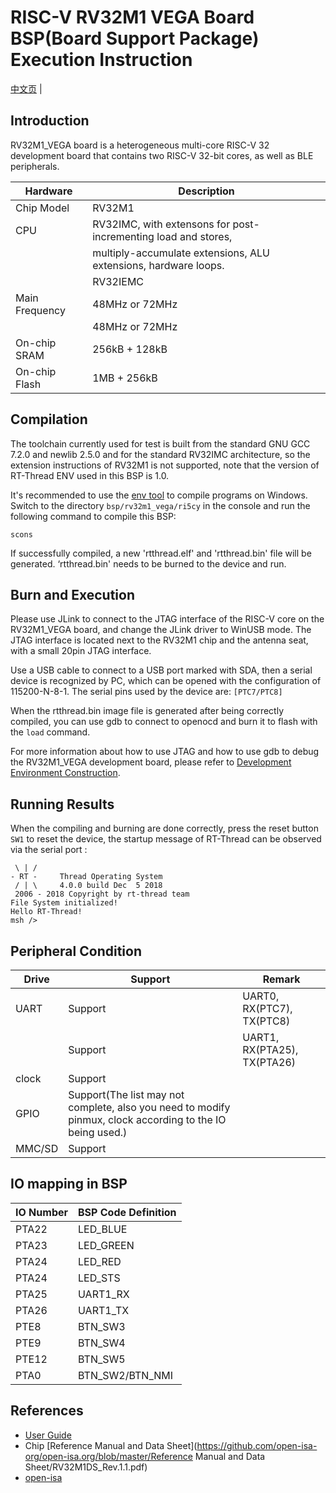 # RISC-V RV32M1 VEGA Board BSP(Board Support Package) Execution Instruction

[中文页](README_zh.md) |

## Introduction

RV32M1_VEGA board is a heterogeneous multi-core RISC-V 32 development board that contains two RISC-V 32-bit cores, as well as BLE peripherals.

| Hardware       | Description                                                  |
| -------------- | ------------------------------------------------------------ |
| Chip Model     | RV32M1                                                       |
| CPU            | RV32IMC, with extensons for post-incrementing load and stores, |
|                | multiply-accumulate extensions, ALU extensions, hardware loops. |
|                | RV32IEMC                                                     |
| Main Frequency | 48MHz or 72MHz                                               |
|                | 48MHz or 72MHz                                               |
| On-chip SRAM   | 256kB + 128kB                                                |
| On-chip Flash  | 1MB + 256kB                                                  |

## **Compilation**

The toolchain currently used for test is built from the standard GNU GCC 7.2.0 and newlib 2.5.0 and for the standard RV32IMC architecture, so the extension instructions of RV32M1 is not supported, note that the version of RT-Thread ENV used in this BSP is 1.0.

It's recommended to use the [env tool](https://www.rt-thread.io/download.html?download=Env) to compile programs on Windows. Switch to the directory `bsp/rv32m1_vega/ri5cy` in the console and run the following command to compile this BSP:

```
scons
```

If successfully compiled, a new 'rtthread.elf' and 'rtthread.bin' file will be generated. ‘rtthread.bin' needs to be burned to the device and run.

## Burn and Execution

Please use JLink to connect to the JTAG interface of the RISC-V core on the RV32M1_VEGA board, and change the JLink driver to WinUSB mode. The JTAG interface is located next to the RV32M1 chip and the antenna seat, with a small 20pin JTAG interface.

Use a USB cable to connect to a USB port marked with SDA, then a serial device is recognized by PC, which can be opened with the configuration of 115200-N-8-1. The serial pins used by the device are: `[PTC7/PTC8]`

When the rtthread.bin image file is generated after being correctly compiled, you can use gdb to connect to openocd and burn it to flash with the `load` command.

For more information about how to use JTAG and how to use gdb to debug the RV32M1_VEGA development board, please refer to [Development Environment Construction](https://github.com/open-isa-org/open-isa-org/open-isa.org/blob/master/RV32M1_Vega_Develop_Environment_Setup.pdf).

## Running Results

When the compiling and burning are done correctly, press the reset button `SW1` to reset the device, the startup message of RT-Thread can be observed via the serial port :

```
 \ | /
- RT -     Thread Operating System
 / | \     4.0.0 build Dec  5 2018
 2006 - 2018 Copyright by rt-thread team
File System initialized!
Hello RT-Thread!
msh />
```

## Peripheral Condition

| Drive  | Support                                                      | Remark                      |
| ------ | ------------------------------------------------------------ | --------------------------- |
| UART   | Support                                                      | UART0, RX(PTC7), TX(PTC8)   |
|        | Support                                                      | UART1, RX(PTA25), TX(PTA26) |
| clock  | Support                                                      |                             |
| GPIO   | Support(The list may not complete, also you need to modify pinmux, clock according to the IO being used.) |                             |
| MMC/SD | Support                                                      |                             |

## **IO mapping in BSP**

| IO Number | BSP Code Definition |
| --------- | ------------------- |
| PTA22     | LED_BLUE            |
| PTA23     | LED_GREEN           |
| PTA24     | LED_RED             |
| PTA24     | LED_STS             |
| PTA25     | UART1_RX            |
| PTA26     | UART1_TX            |
| PTE8      | BTN_SW3             |
| PTE9      | BTN_SW4             |
| PTE12     | BTN_SW5             |
| PTA0      | BTN_SW2/BTN_NMI     |

## References

- [User Guide](https://github.com/open-isa-org/open-isa.org/blob/master/RV32M1_VEGA_Board_User_Guide.pdf)
- Chip [Reference Manual and Data Sheet](https://github.com/open-isa-org/open-isa.org/blob/master/Reference Manual and Data Sheet/RV32M1DS_Rev.1.1.pdf)
- [open-isa](https://github.com/open-isa-org/open-isa.org)

